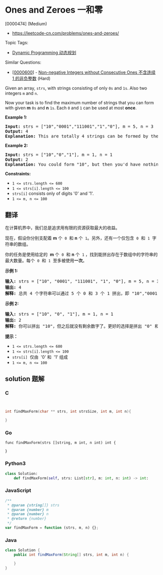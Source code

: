 # Ones and Zeroes 一和零

[0000474] (Medium)

- https://leetcode-cn.com/problems/ones-and-zeroes/

Topic Tags:

- [Dynamic Programming 动态规划](https://leetcode-cn.com/tag/dynamic-programming/)

Similar Questions:

- [[0000600](https://leetcode-cn.com/problems/non-negative-integers-without-consecutive-ones/)] - [Non-negative Integers without Consecutive Ones 不含连续 1 的非负整数](./0000600.non-negative-integers-without-consecutive-ones.md) (Hard)

Given an array, `strs`, with strings consisting of only `0s` and `1s`. Also two integers `m` and `n`.

Now your task is to find the maximum number of strings that you can form with given **m** `0s` and **n** `1s`. Each `0` and `1` can be used at most **once**.

**Example 1:**

<pre><strong>Input:</strong> strs = ["10","0001","111001","1","0"], m = 5, n = 3
<strong>Output:</strong> 4
<strong>Explanation:</strong> This are totally 4 strings can be formed by the using of 5 0s and 3 1s, which are "10","0001","1","0".
</pre>

**Example 2:**

<pre><strong>Input:</strong> strs = ["10","0","1"], m = 1, n = 1
<strong>Output:</strong> 2
<b>Explanation:</b> You could form "10", but then you'd have nothing left. Better form "0" and "1".
</pre>

**Constraints:**

- `1 <= strs.length <= 600`
- `1 <= strs[i].length <= 100`
- `strs[i]` consists only of digits '0' and '1'.
- `1 <= m, n <= 100`

## 翻译

在计算机界中，我们总是追求用有限的资源获取最大的收益。

现在，假设你分别支配着 **m** 个  `0`  和 **n** 个  `1`。另外，还有一个仅包含  `0`  和  `1`  字符串的数组。

你的任务是使用给定的  **m** 个  `0`  和 **n** 个  `1` ，找到能拼出存在于数组中的字符串的最大数量。每个  `0`  和  `1`  至多被使用**一次**。

**示例 1:**

<pre><strong>输入:</strong> strs = ["10", "0001", "111001", "1", "0"], m = 5, n = 3
<strong>输出:</strong> 4
<strong>解释:</strong> 总共 4 个字符串可以通过 5 个 0 和 3 个 1 拼出，即 "10","0001","1","0" 。
</pre>

**示例 2:**

<pre><strong>输入:</strong> strs = ["10", "0", "1"], m = 1, n = 1
<strong>输出:</strong> 2
<strong>解释:</strong> 你可以拼出 "10"，但之后就没有剩余数字了。更好的选择是拼出 "0" 和 "1" 。
</pre>

**提示：**

- `1 <= strs.length <= 600`
- `1 <= strs[i].length <= 100`
- `strs[i]`  仅由  '0' 和  '1' 组成
- `1 <= m, n <= 100`

## solution 题解

### C

```c


int findMaxForm(char ** strs, int strsSize, int m, int n){

}
```

### Go

```golang
func findMaxForm(strs []string, m int, n int) int {

}
```

### Python3

```python
class Solution:
    def findMaxForm(self, strs: List[str], m: int, n: int) -> int:
```

### JavaScript

```javascript
/**
 * @param {string[]} strs
 * @param {number} m
 * @param {number} n
 * @return {number}
 */
var findMaxForm = function (strs, m, n) {};
```

### Java

```java
class Solution {
    public int findMaxForm(String[] strs, int m, int n) {

    }
}
```
